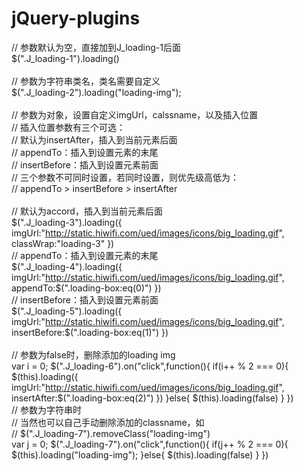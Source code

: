 jQuery-plugins
==============
// 参数默认为空，直接加到J_loading-1后面<br>
$(".J_loading-1").loading()<br>
<br>
// 参数为字符串类名，类名需要自定义<br>
$(".J_loading-2").loading("loading-img");<br>
<br>
// 参数为对象，设置自定义imgUrl，calssname，以及插入位置<br>
// 插入位置参数有三个可选：<br>
// 默认为insertAfter，插入到当前元素后面<br>
// appendTo：插入到设置元素的末尾<br>
// insertBefore：插入到设置元素前面<br>
// 三个参数不可同时设置，若同时设置，则优先级高低为：<br>
// appendTo > insertBefore > insertAfter <br>
<br>
// 默认为accord，插入到当前元素后面<br>
$(".J_loading-3").loading({
	imgUrl:"http://static.hiwifi.com/ued/images/icons/big_loading.gif",
	classWrap:"loading-3"
})<br>
// appendTo：插入到设置元素的末尾<br>
$(".J_loading-4").loading({
	imgUrl:"http://static.hiwifi.com/ued/images/icons/big_loading.gif",
	appendTo:$(".loading-box:eq(0)")
})<br>
// insertBefore：插入到设置元素前面<br>
$(".J_loading-5").loading({
	imgUrl:"http://static.hiwifi.com/ued/images/icons/big_loading.gif",
	insertBefore:$(".loading-box:eq(1)")
})<br>
<br>
// 参数为false时，删除添加的loading img<br>
var i = 0;
$(".J_loading-6").on("click",function(){
	if(i++ % 2 === 0){
		$(this).loading({
			imgUrl:"http://static.hiwifi.com/ued/images/icons/big_loading.gif",
			insertAfter:$(".loading-box:eq(2)")
		})
	}else{
		$(this).loading(false)
	}
})<br>
// 参数为字符串时<br>
// 当然也可以自己手动删除添加的classname，如<br>
// $(".J_loading-7").removeClass("loading-img")<br>
var j = 0;
$(".J_loading-7").on("click",function(){
	if(j++ % 2 === 0){
		$(this).loading("loading-img");
	}else{
		$(this).loading(false)
	}
})
